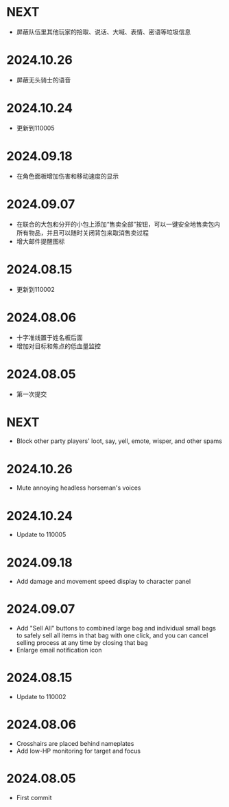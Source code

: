 # NEXT

- 屏蔽队伍里其他玩家的拾取、说话、大喊、表情、密语等垃圾信息

# 2024.10.26

- 屏蔽无头骑士的语音

# 2024.10.24

- 更新到110005

# 2024.09.18

- 在角色面板增加伤害和移动速度的显示

# 2024.09.07

- 在联合的大包和分开的小包上添加“售卖全部”按钮，可以一键安全地售卖包内所有物品，并且可以随时关闭背包来取消售卖过程
- 增大邮件提醒图标

# 2024.08.15

- 更新到110002

# 2024.08.06

- 十字准线置于姓名板后面
- 增加对目标和焦点的低血量监控

# 2024.08.05

- 第一次提交

# NEXT

- Block other party players' loot, say, yell, emote, wisper, and other spams

# 2024.10.26

- Mute annoying headless horseman's voices

# 2024.10.24

- Update to 110005

# 2024.09.18

- Add damage and movement speed display to character panel

# 2024.09.07

- Add "Sell All" buttons to combined large bag and individual small bags to safely sell all items in that bag with one click, and you can cancel selling process at any time by closing that bag 
- Enlarge email notification icon

# 2024.08.15

- Update to 110002

# 2024.08.06

- Crosshairs are placed behind nameplates
- Add low-HP monitoring for target and focus

# 2024.08.05

- First commit

